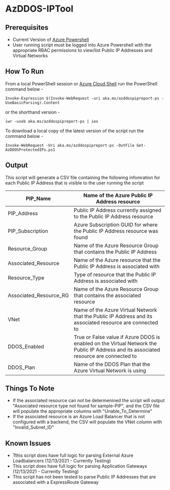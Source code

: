 # AzDDOS-IPTool

## Prerequisites
* Current Version of [Azure Powershell](https://docs.microsoft.com/en-us/powershell/azure/install-az-p)
* User running script must be logged into Azure Powershell with the appropriate RBAC permissions to view/list Public IP Addresses and Virtual Networks

## How To Run

From a local PowerShell session or [Azure Cloud Shell](https://docs.microsoft.com/en-us/azure/cloud-shell/overview) run the PowerShell command below - 

`Invoke-Expression $(Invoke-WebRequest -uri aka.ms/azddospipreport-ps -UseBasicParsing).Content`

or the shorthand version -

`iwr -useb aka.ms/azddospipreport-ps | iex`

To download a local copy of the latest version of the script run the command below - 

`Invoke-WebRequest -Uri aka.ms/azddospipreport-ps -OutFile Get-AzDDOSProtectedIPs.ps1`


## Output
This script will generate a CSV file containing the following infomration for each Public IP Address that is visible to the user running the script 

| PIP_Name            | Name of the Azure Public IP Address resource                                                                                           |
|---------------------|----------------------------------------------------------------------------------------------------------------------------------------|
| PIP_Address         | Public IP Address currently assigned to the Public IP Address resource                                                                 |
| PIP_Subscription    | Azure Subscription GUID for where the Public IP Address resource was found                                                             |
| Resource_Group      | Name of the Azure Resource Group that contains the Public IP Address                              |
| Associated_Resource | Name of the Azure resource that the Public IP Address is associated with                                                               |
| Resource_Type       | Type of resource that the Public IP Address is associated with                                                                         |
| Associated_Resource_RG       | Name of the Azure Resource Group that contains the associated resource                                                                         |
| VNet                | Name of the Azure Virtual Network that the Public IP Address and its associated resource are connected to                              |
| DDOS_Enabled        | True or False value if Azure DDOS is enabled on the Virtual Network the Public IP Address and its associated resource are connected to |
| DDOS_Plan           | Name of the DDOS Plan that the Azure Virtual Network is using                                                                          |

## Things To Note
* If the associated resource can not be determenined the script will output "Associated resource type not found for sample-PIP", and the CSV file will populate the appropriate columns with "Unable_To_Determine"
* If the associated resource is an Azure Load Balancer that is not configured with a backend, the CSV will populate the VNet column with "Invalid_Subnet_ID"

## Known Issues 
* Tthis script does have full logic for parsing External Azure Loadbalancers (12/13/2021 - Currently Testing)
* This script does have full logic for parsing Application Gateways (12/13/2021 - Currently Testing)
* This script has not been tested to parse Public IP Addresses that are associated with a ExpressRoute Gateway